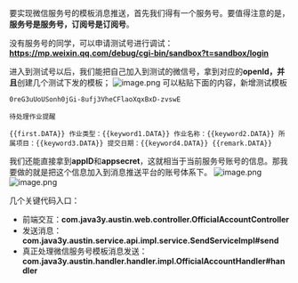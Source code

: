 要实现微信服务号的模板消息推送，首先我们得有一个服务号。要值得注意的是，**服务号是服务号，订阅号是订阅号**。

没有服务号的同学，可以申请测试号进行调试：**https://mp.weixin.qq.com/debug/cgi-bin/sandbox?t=sandbox/login**

进入到测试号以后，我们能把自己加入到测试的微信号，拿到对应的**openId，并且**创建几个测试下发的模板；
![image.png](https://cdn.nlark.com/yuque/0/2022/png/1285871/1671087432453-92532ef2-36e1-4847-9365-7163f94306fe.png#averageHue=%23f6f2f0&clientId=u2eb4cfe8-c3a9-4&from=paste&height=750&id=ud84b4ca1&originHeight=750&originWidth=1172&originalType=binary&ratio=1&rotation=0&showTitle=false&size=80210&status=done&style=none&taskId=u1ec5711c-38dc-4580-bbc7-4fec4b07d70&title=&width=1172)
可以粘贴下面的内容，新增测试模板
```
0reG3uUoUSonh0jGi-8ufj3VheCFlaoXqxBxD-zvswE
  
待处理作业提醒
  
{{first.DATA}} 作业类型：{{keyword1.DATA}} 作业名称：{{keyword2.DATA}} 所属项目：{{keyword3.DATA}} 提交日期：{{keyword4.DATA}} {{remark.DATA}}
```
我们还能直接拿到**appID**和**appsecret**，这就相当于当前服务号账号的信息。那我要做的就是把这个信息加入到消息推送平台的账号体系下。
![image.png](https://cdn.nlark.com/yuque/0/2022/png/1285871/1671087117435-d742da03-3787-4070-8535-a09e0a1b1bda.png#averageHue=%23f7f6f6&clientId=u506c1f1e-d4d6-4&from=paste&height=253&id=udee97f4e&originHeight=253&originWidth=482&originalType=binary&ratio=1&rotation=0&showTitle=false&size=10321&status=done&style=none&taskId=u45658fd7-15f3-4eb9-b374-1d6a8d0bd9b&title=&width=482)
![image.png](https://cdn.nlark.com/yuque/0/2022/png/1285871/1671087293888-0d4ff130-8b0c-4fe7-98ee-428c30081169.png#averageHue=%23ddd2c0&clientId=u506c1f1e-d4d6-4&from=paste&height=630&id=uda1da0fd&originHeight=630&originWidth=1918&originalType=binary&ratio=1&rotation=0&showTitle=false&size=68946&status=done&style=none&taskId=u7473e4b8-753e-497a-930c-c3e976e5ace&title=&width=1918)

几个关键代码入口：

- 前端交互：**com.java3y.austin.web.controller.OfficialAccountController**
- 发送消息：**com.java3y.austin.service.api.impl.service.SendServiceImpl#send**
- 真正处理微信服务号模板消息发送：**com.java3y.austin.handler.handler.impl.OfficialAccountHandler#handler**

